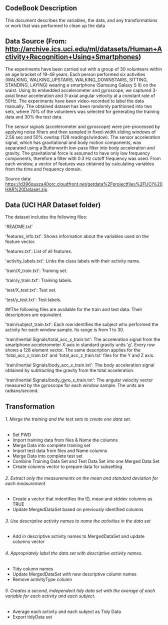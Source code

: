 ## CodeBook Description

This document describes the variables, the data, and any transformations or work that was performed to clean up the data

## Data Source (From:  http://archive.ics.uci.edu/ml/datasets/Human+Activity+Recognition+Using+Smartphones)

The experiments have been carried out with a group of 30 volunteers within an age bracket of 19-48 years. Each person performed six activities (WALKING, WALKING_UPSTAIRS, WALKING_DOWNSTAIRS, SITTING, STANDING, LAYING) wearing a smartphone (Samsung Galaxy S II) on the waist. Using its embedded accelerometer and gyroscope, we captured 3-axial linear acceleration and 3-axial angular velocity at a constant rate of 50Hz. The experiments have been video-recorded to label the data manually. The obtained dataset has been randomly partitioned into two sets, where 70% of the volunteers was selected for generating the training data and 30% the test data.

The sensor signals (accelerometer and gyroscope) were pre-processed by applying noise filters and then sampled in fixed-width sliding windows of 2.56 sec and 50% overlap (128 readings/window). The sensor acceleration signal, which has gravitational and body motion components, was separated using a Butterworth low-pass filter into body acceleration and gravity. The gravitational force is assumed to have only low frequency components, therefore a filter with 0.3 Hz cutoff frequency was used. From each window, a vector of features was obtained by calculating variables from the time and frequency domain.

Source data: https://d396qusza40orc.cloudfront.net/getdata%2Fprojectfiles%2FUCI%20HAR%20Dataset.zip


## Data (UCI HAR Dataset folder)

The dataset includes the following files:

'README.txt'

'features_info.txt': Shows information about the variables used on the feature vector.

'features.txt': List of all features.

'activity_labels.txt': Links the class labels with their activity name.

'train/X_train.txt': Training set.

'train/y_train.txt': Training labels.

'test/X_test.txt': Test set.

'test/y_test.txt': Test labels.

##The following files are available for the train and test data. Their descriptions are equivalent.

'train/subject_train.txt': Each row identifies the subject who performed the activity for each window sample. Its range is from 1 to 30.

'train/Inertial Signals/total_acc_x_train.txt': The acceleration signal from the smartphone accelerometer X axis in standard gravity units 'g'. Every row shows a 128 element vector. The same description applies for the 'total_acc_x_train.txt' and 'total_acc_z_train.txt' files for the Y and Z axis.

'train/Inertial Signals/body_acc_x_train.txt': The body acceleration signal obtained by subtracting the gravity from the total acceleration.

'train/Inertial Signals/body_gyro_x_train.txt': The angular velocity vector measured by the gyroscope for each window sample. The units are radians/second.


## Transformation

###### 1. Merge the training and the test sets to create one data set.
* Set PWD
* Import training data from files & Name the columns 
* Merge Data into complete training set
* Import test data from files and Name columns
* Merge Data into complete test set
* Combine Training Data Set and Test Data Set into one Merged Data Set
* Create columns vector to prepare data for subsetting

###### 2. Extract only the measurements on the mean and standard deviation for each measurement
* Create a vector that indentifies the ID, mean and stddev columns as TRUE
* Update MergedDataSet based on previously identified columns

###### 3. Use descriptive activity names to name the activities in the data set
* Add in descriptive activity names to MergedDataSet and update columns vector

###### 4. Appropriately label the data set with descriptive activity names.
* Tidy column names
* Update MergedDataSet with new descriptive column names
* Remove activityType column

###### 5. Creates a second, independent tidy data set with the average of each variable for each activity and each subject.
* Average each activity and each subject as Tidy Data
* Export tidyData set 

